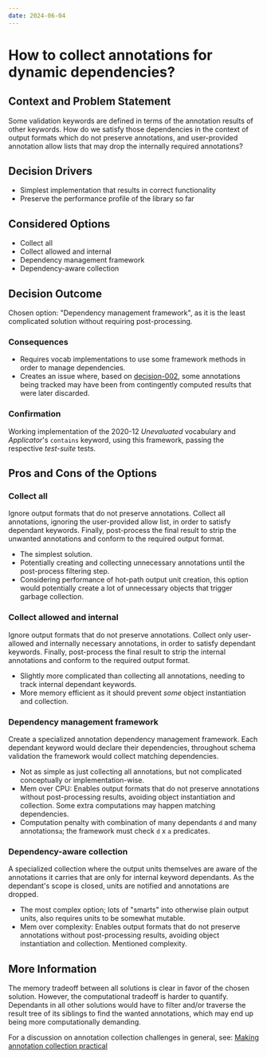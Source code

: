 ```yaml
---
date: 2024-06-04
---
```

# How to collect annotations for dynamic dependencies?
## Context and Problem Statement
Some validation keywords are defined in terms of the annotation results of other keywords. How do we satisfy those dependencies in the context of output formats which do not preserve annotations, and user-provided annotation allow lists that may drop the internally required annotations?

## Decision Drivers
* Simplest implementation that results in correct functionality
* Preserve the performance profile of the library so far 

## Considered Options
* Collect all
* Collect allowed and internal
* Dependency management framework
* Dependency-aware collection

## Decision Outcome
Chosen option: "Dependency management framework", as it is the least complicated solution without requiring post-processing.

### Consequences
* Requires vocab implementations to use some framework methods in order to manage dependencies.
* Creates an issue where, based on [decision-002](002-dynamic-deps.md), some annotations being tracked may have been from contingently computed results that were later discarded.

### Confirmation
Working implementation of the 2020-12 _Unevaluated_ vocabulary and _Applicator_'s `contains` keyword, using this framework, passing the respective _test-suite_ tests.

## Pros and Cons of the Options
### Collect all
Ignore output formats that do not preserve annotations. Collect all annotations, ignoring the user-provided allow list, in order to satisfy dependant keywords. Finally, post-process the final result to strip the unwanted annotations and conform to the required output format.

* The simplest solution.
* Potentially creating and collecting unnecessary annotations until the post-process filtering step.
* Considering performance of hot-path output unit creation, this option would potentially create a lot of unnecessary objects that trigger garbage collection.

### Collect allowed and internal
Ignore output formats that do not preserve annotations. Collect only user-allowed and internally necessary annotations, in order to satisfy dependant keywords. Finally, post-process the final result to strip the internal annotations and conform to the required output format.

* Slightly more complicated than collecting all annotations, needing to track internal dependant keywords.
* More memory efficient as it should prevent _some_ object instantiation and collection.

### Dependency management framework
Create a specialized annotation dependency management framework. Each dependant keyword would declare their dependencies, throughout schema validation the framework would collect matching dependencies.

* Not as simple as just collecting all annotations, but not complicated conceptually or implementation-wise.
* Mem over CPU: Enables output formats that do not preserve annotations without post-processing results, avoiding object instantiation and collection. Some extra computations may happen matching dependencies.
* Computation penalty with combination of many dependants `d` and many annotations`a`; the framework must check `d` x `a` predicates.

### Dependency-aware collection
A specialized collection where the output units themselves are aware of the annotations it carries that are only for internal keyword dependants. As the dependant's scope is closed, units are notified and annotations are dropped.

* The most complex option; lots of "smarts" into otherwise plain output units, also requires units to be somewhat mutable.
* Mem over complexity: Enables output formats that do not preserve annotations without post-processing results, avoiding object instantiation and collection. Mentioned complexity.

## More Information
The memory tradeoff between all solutions is clear in favor of the chosen solution. However, the computational tradeoff is harder to quantify. Dependants in all other solutions would have to filter and/or traverse the result tree of its siblings to find the wanted annotations, which may end up being more computationally demanding.

For a discussion on annotation collection challenges in general, see: [Making annotation collection practical](https://github.com/orgs/json-schema-org/discussions/236)
